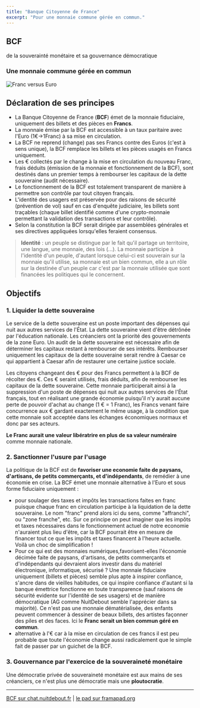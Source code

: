 ```yaml
---
title: "Banque Citoyenne de France"
excerpt: "Pour une monnaie commune gérée en commun."
---
```


## BCF

de la souverainté monétaire et sa gouvernance démocratique

### Une monnaie commune gérée en commun

![Franc versus Euro](https://dl.dropbox.com/s/yc2dpft5i0dhiap/franc-vs-euro.jpg)

## Déclaration de ses principes

- La Banque Citoyenne de France (**BCF**) émet de la monnaie fiduciaire, uniquement des billets et des pièces en **Francs**.
- La monnaie émise par la BCF est accessible à un taux paritaire avec l'Euro (1€->1Franc) à sa mise en circulation.
- La BCF ne reprend (change) pas ses Francs contre des Euros (c'est à sens unique), la BCF remplace les billets et les pièces usagés en Francs uniquement.
- Les € collectés par le change à la mise en circulation du nouveau Franc, frais déduits (émission de la monnaie et fonctionnement de la BCF), sont destinés dans un premier temps à rembourser les capitaux de la dette souveraine (audit nécessaire).
- Le fonctionnement de la BCF est totalement transparent de manière à permettre son contrôle par tout citoyen français.
- L'identité des usagers est préservée pour des raisons de sécurité (prévention de vol) sauf en cas d'enquête judiciaire, les billets sont traçables (chaque billet identifié comme d'une crypto-monnaie permettant la validation des transactions et leur contrôle).
- Selon la constitution la BCF serait dirigée par assemblées générales et ses directives appliquées lorsqu'elles feraient consensus.

> **Identité** : un peuple se distingue par le fait qu'il partage un territoire, une langue, une monnaie, des lois (...). La monnaie participe à l'identité d'un peuple, d'autant lorsque celui-ci est souverain sur la monnaie qu'il utilise, sa monnaie est un bien commun, elle a un rôle sur la destinée d'un peuple car c'est par la monnaie utilisée que sont financées les politiques qui le concernent.

## Objectifs

### 1. Liquider la dette souveraine

Le service de la dette souveraine est un poste important des dépenses qui nuit aux autres services de l'État. La dette souveraine vient d'être détrônée par l'éducation nationale. Les créanciers ont la priorité des gouvernements de la zone Euro. Un audit de la dette souveraine est nécessaire afin de déterminer les capitaux restant à rembourser de ses intérêts. Rembourser uniquement les capitaux de la dette souveraine serait rendre à Caesar ce qui appartient à Caesar afin de restaurer une certaine justice sociale.

Les citoyens changeant des € pour des Francs permettent à la BCF de récolter des €. Ces € seraint utilisés, frais déduits, afin de rembourser les capitaux de la dette souveraine. Cette monnaie participerait ainsi à la suppression d'un poste de dépenses qui nuit aux autres services de l'État français, tout en réalisant une grande économie puisqu'il n'y aurait aucune perte de pouvoir d'achat au change (1 € = 1 Franc), les Francs venant faire concurrence aux € gardant exactement le même usage, à la condition que cette monnaie soit acceptée dans les échanges économiques normaux et donc par ses acteurs.

**Le Franc aurait une valeur libératrire en plus de sa valeur numéraire** comme monnaie nationale.

### 2. Sanctionner l'usure par l'usage

La politique de la BCF est de **favoriser une economie faite de paysans, d'artisans, de petits commerçants, et d'indépendants**, de remédier à une économie en crise.
La BCF émet une monnaie alternative à l'Euro et sous forme fiduciaire uniquement :

- pour soulager des taxes et impôts les transactions faites en franc puisque chaque franc en circulation participe à la liquidation de la dette souveraine. Le nom "franc" prend alors ici du sens, comme "affranchi", ou "zone franche", etc. Sur ce principe on peut imaginer que les impôts et taxes nécessaires dans le fonctionnement actuel de notre economie n'auraient plus lieu d'être, car la BCF pourrait être en mesure de financer tout ce que les impôts et taxes financent à l'heure actuelle. Voilà un choc de simplification !
- Pour ce qui est des monnaies numériques,favorisent-elles l'économie décimée faite de paysans, d'artisans, de petits commerçants et d'indépendants qui devraient alors investir dans du matériel électronique, informatique, sécurisé ? Une monnaie fiduciaire uniquement (billets et pièces) semble plus apte à inspirer confiance, s'ancre dans de vieilles habitudes, ce qui inspire confiance d'autant si la banque émettrice fonctionne en toute transparence (sauf raisons de sécurité evidente sur l'identité de ses usagers) et de manière démocratique (AG comme NuitDebout semble l'apprécier dans sa majorité). Ce n'est pas une monnaie dématérialisée, des enfants peuvent commencer à dessiner de beaux billets, des artistes façonner des piles et des faces. Ici le **Franc serait un bien commun géré en commun**.
- alternative à l'€ car à la mise en circulation de ces francs il est peu probable que toute l'économie change aussi radicalement que le simple fait de passer par un guichet de la BCF.

### 3. Gouvernance par l'exercice de la souveraineté monétaire

Une démocratie privée de souveraineté monétaire est aux mains de ses créanciers, ce n'est plus une démocratie mais une **ploutocratie**.

---

[BCF sur chat.nuitdebout.fr](https://chat.nuitdebout.fr/channel/bcf) | [le pad sur framapad.org](https://annuel.framapad.org/p/Banque_Citoyenne_de_France)
